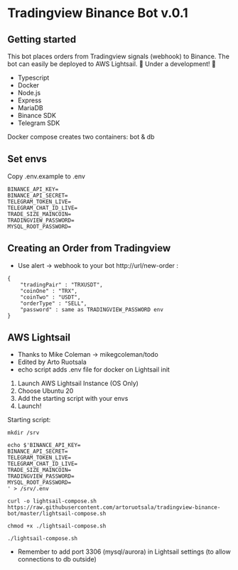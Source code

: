 # Tradingview Binance Bot v.0.1

## Getting started

This bot places orders from Tradingview signals (webhook) to Binance. The bot can easily be deployed to AWS Lightsail.
🚧 Under a development! 🚧

- Typescript
- Docker
- Node.js
- Express
- MariaDB
- Binance SDK
- Telegram SDK

Docker compose creates two containers: bot & db

## Set envs

Copy .env.example to .env

```
BINANCE_API_KEY=
BINANCE_API_SECRET=
TELEGRAM_TOKEN_LIVE=
TELEGRAM_CHAT_ID_LIVE=
TRADE_SIZE_MAINCOIN=
TRADINGVIEW_PASSWORD=
MYSQL_ROOT_PASSWORD=
```

## Creating an Order from Tradingview

- Use alert -> webhook to your bot http://url/new-order :

```
{
	"tradingPair" : "TRXUSDT",
	"coinOne" : "TRX",
	"coinTwo" : "USDT",
	"orderType" : "SELL",
	"password" : same as TRADINGVIEW_PASSWORD env
}
```

## AWS Lightsail

- Thanks to Mike Coleman -> mikegcoleman/todo
- Edited by Arto Ruotsala
- echo script adds .env file for docker on Lightsail init

1. Launch AWS Lightsail Instance (OS Only)
2. Choose Ubuntu 20
3. Add the starting script with your envs
4. Launch!

Starting script:

```
mkdir /srv

echo $'BINANCE_API_KEY=
BINANCE_API_SECRET=
TELEGRAM_TOKEN_LIVE=
TELEGRAM_CHAT_ID_LIVE=
TRADE_SIZE_MAINCOIN=
TRADINGVIEW_PASSWORD=
MYSQL_ROOT_PASSWORD=
' > /srv/.env

curl -o lightsail-compose.sh https://raw.githubusercontent.com/artoruotsala/tradingview-binance-bot/master/lightsail-compose.sh

chmod +x ./lightsail-compose.sh

./lightsail-compose.sh

```

- Remember to add port 3306 (mysql/aurora) in Lightsail settings (to allow connections to db outside)
